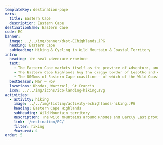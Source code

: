 ```yaml
---
templateKey: destination-page
meta:
  title: Eastern Cape
  description: Eastern Cape 
destinationName: Eastern Cape
code: EC
banner:
  image: ../../img/banner/dest-EChighlands.JPG
  heading: Eastern Cape
  subHeading: Hiking & Cycling in Wild Mountain & Coastal Territory 
intro:
  heading: The Real Adventure Province
  text:
    - The Eastern Cape markets itself as the province of Adventure, and its backcountry and wild coastal terrain, provide the perfect fodder for such explorations.
    - The Eastern Cape highlands hug the craggy border of Lesotho and extend from one mountain pass to the next, criss-crossed by rivers and pinned by quaint villages. The communities that inhabit places like Rhodes, Wartrail and New England are a tad quirky, exceptionally friendly, and especially proud of where they live. Outdoor fun comes in the form of hiking, mountain biking, horse riding, fly fishing, rock art, 4x4 routes, and even winter snow sports such as skiing.
    - The 800kms of Eastern Cape coastline – of which of the Wild Coast is our speciality – offers some of the most pristine and least-developed beaches in South Africa. 
  bestSeason: Mar – Nov
  locations: Rhodes, Wartrail, St Francis
  icon: ../../img/icons/ico-landing-hiking.svg
activities:
  - activity: hiking
    image: ../../img/listing/activity-echighlands-hiking.JPG
    heading: Eastern Cape Highlands
    subHeading: Wild Mountain territory
    description: The wild mountains around Rhodes and Barkly East provide a tranquil escape from fast city life. Relax with a glass of Glühwein by a log fire in winter, or enjoy an invigorating swim in a mountain stream by summer, the Eastern Cape highlands has a bounty of pleasures to discover.
    link: '/destination/EC/'
    filter: hiking
    featured: 5
order: 5
---
```


